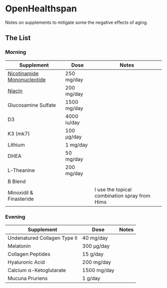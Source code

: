# OpenHealthspan
Notes on supplements to mitigate some the negative effects of aging.

## The List

### Morning
| Supplement | Dose | Notes |
| --- | --- | --- |
| [Nicotinamide Mononucleotide ](/supplements/nmn.md) | 250 mg/day |  |
| [Niacin](/supplements/niacin.md) | 200 mg/day |  |
| Glucosamine Sulfate | 1500 mg/day |  |
| D3 | 4000 iu/day |  |
| K3 (mk7) | 100 μg/day |  |
| Lithium | 1 mg/day |  |
| DHEA | 50 mg/day |  |
| L-Theanine | 200 mg/day |  |
| B Blend |  |  |
| Minoxidil & Finasteride |  | I use the topical combination spray from Hims |

### Evening
| Supplement | Dose | Notes |
| --- | --- | --- |
| Undenatured Collagen Type II | 40 mg/day |  |
| Melatonin | 300 μg/day |  |
| Collagen Peptides | 15 g/day |  |
| Hyaluronic Acid | 200 mg/day |  |
| Calcium α-Ketoglutarate | 1500 mg/day |  |
| Mucuna Pruriens | 1 g/day |  |

